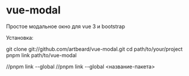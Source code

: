 # vue-modal
 Простое модальное окно для vue 3 и bootstrap

Установка:

git clone git://github.com/artbeard/vue-modal.git
cd path/to/your/project
pnpm link path/to/vue-modal

//pnpm link --global
//pnpm link --global <название-пакета>
